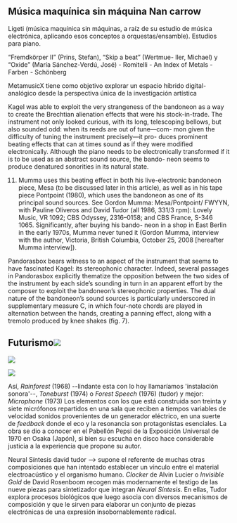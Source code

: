 ## Música maquínica sin máquina Nan carrow 

Ligeti (música maquínica sin máquinas, a raíz de su estudio de música electrónica, aplicando esos conceptos a orquestas/ensamble). Estudios para piano.

“Fremdkörper II” (Prins, Stefan), “Skip a beat” (Wertmue- ller, Michael) y “Oxide” (María Sánchez-Verdú, José) - Romitelli - An Index of Metals - Farben - Schönberg


MetamusicX tiene como objetivo explorar un espacio híbrido digital-analógico desde la perspectiva única de la investigación artística 

Kagel was able to exploit the very strangeness of the bandoneon as a way to create the Brechtian alienation effects that were his stock-in-trade. The instrument not only looked curious, with its long, telescoping bellows, but also sounded odd: when its reeds are out of tune—com- mon given the difficulty of tuning the instrument precisely—it pro- duces prominent beating effects that can at times sound as if they were modified electronically. Although the piano needs to be electronically transformed if it is to be used as an abstract sound source, the bando- neon seems to produce denatured sonorities in its natural state.

11. Mumma uses this beating effect in both his live-electronic bandoneon piece, Mesa (to be discussed later in this article), as well as in his tape piece Pontpoint (1980), which uses the bandoneon as one of its principal sound sources. See Gordon Mumma: Mesa/Pontpoint/ FWYYN, with Pauline Oliveros and David Tudor (all 1986, 331/3 rpm): Lovely Music, VR 1092; CBS Odyssey, 2316–0158; and CBS France, S-346 1065. Significantly, after buying his bando- neon in a shop in East Berlin in the early 1970s, Mumma never tuned it (Gordon Mumma, interview with the author, Victoria, British Columbia, October 25, 2008 [hereafter Mumma interview]). 

Pandorasbox bears witness to an aspect of the instrument that seems to have fascinated Kagel: its stereophonic character. Indeed, several passages in Pandorasbox explicitly thematize the opposition between the two sides of the instrument by each side’s sounding in turn in an apparent effort by the composer to exploit the bandoneon’s stereophonic properties. The dual nature of the bandoneon’s sound sources is particularly underscored in supplementary measure C, in which four-note chords are played in alternation between the hands, creating a panning effect, along with a tremolo produced by knee shakes (fig. 7).

## Futurismo![](https://lh7-rt.googleusercontent.com/docsz/AD_4nXdD60JGutfo9BKercV8lniwScpAn8Xy7IdRYJji15RdDIrivkxD3owwzoKce-fz8JLKUSqIhuy0bsIKEU5BPsk_llyGNpdfdl3Vjei9fDWq1x7QaV4lXRKcIxi62JPvkPIFhcU_r6-PhujJnAZefwNCKBWK?key=M1_UrYDOtLcm2qcRg6zt9Q)
![](https://lh7-rt.googleusercontent.com/docsz/AD_4nXdNtl15oRTWf4niLuEV8EqQgTFMB-AUBuV5tWle25wTdwJhSS6aZrmfjUneZG-jau1VU09IhxalVuzNrTU0FNxDJ1hwBKaWZ_HT3mQaknezaMh5zkxuu-K5AYlESazMg5k3OsFUmRBTDLEoCfw5q05EP73Q?key=M1_UrYDOtLcm2qcRg6zt9Q)

![](https://lh7-rt.googleusercontent.com/docsz/AD_4nXfJOLkDmCkzqwZN-o3VI0FB5oddF8Gevbz12B7SvoJ7domxDmJhIffu4Ak7EF-MyjgD0dpIoQ0GAe0lJSdR8auH0-gl4Y9xqTTxNzJ74fk8cSPyv68f3X1z7fO71NaxCsz9uZ2XPCFnr5Hka8ywBzHVcHs?key=M1_UrYDOtLcm2qcRg6zt9Q)


Así, _Rainforest_ (1968) --lindante esta con lo hoy llamaríamos 'instalación sonora'--, _Toneburst_ (1974) o _Forest Speech_ (1976) (tudor) y mejor: _Microphone_ (1973) Los elementos con los que está construida son treinta y siete micrófonos repartidos en una sala que reciben a tiempos variables de velocidad sonidos provenientes de un generador eléctrico, en una suerte de _feedback_ donde el eco y la resonancia son protagonistas esenciales. La obra se dio a conocer en el Pabellón Pepsi de la Exposición Universal de 1970 en Osaka (Japón), si bien su escucha en disco hace considerable justicia a la experiencia que propone su autor.

Neural Síntesis david tudor --> supone el referente de muchas otras composiciones que han intentado establecer un vínculo entre el material electroacústico y el organismo humano. _Clocker_ de Alvin Lucier o _Invisible Gold_ de David Rosenboom recogen más modernamente el testigo de las nueve piezas para sintetizador que integran _Neural Síntesis_. En ellas, Tudor explora procesos biológicos que luego asocia con diversos mecanismos de composición y que le sirven para elaborar un conjunto de piezas electrónicas de una expresión insobornablemente radical.